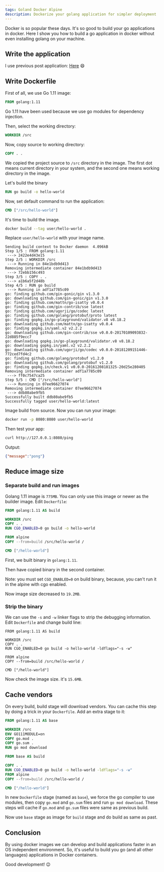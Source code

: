 ```yaml
---
tags: Goland Docker Alpine
description: Dockerize your golang application for simpler deployment
---
```


Docker is so popular these days. It's so good to build your go applications in docker. Here I show you how to build a go application in docker without even installing golang on your machine.

## Write the application

I use previous post application: [Here](/2018/12/14/using-go-modules/) :smile:

## Write Dockerfile

First of all, we use Go 1.11 image:

```Dockerfile
FROM golang:1.11
```

Go 1.11 have been used because we use go modules for dependency injection.

Then, select the working directory:

```Dockerfile
WORKDIR /src
```

Now, copy source to working directory:

```Dockerfile
COPY . .
```

We copied the project source to `/src` directory in the image. The first dot means current directory in your system, and the second one means working directory in the image.

Let's build the binary

```Dockerfile
RUN go build -o hello-world
```

Now, set default command to run the application:

```Dockerfile
CMD ["/src/hello-world"]
```

It's time to build the image.

```sh
docker build --tag user/hello-world .
```

Replace `user/hello-world` with your image name.

```
Sending build context to Docker daemon  4.096kB
Step 1/5 : FROM golang:1.11
 ---> 2422e4d43e15
Step 2/5 : WORKDIR /src
 ---> Running in 84e1bdb9d413
Removing intermediate container 84e1bdb9d413
 ---> 72ebb156c493
Step 3/5 : COPY . .
 ---> a1b6a5f2d48b
Step 4/5 : RUN go build
 ---> Running in adf1a7785c09
go: finding github.com/gin-gonic/gin v1.3.0
go: downloading github.com/gin-gonic/gin v1.3.0
go: finding github.com/mattn/go-isatty v0.0.4
go: finding github.com/gin-contrib/sse latest
go: finding github.com/ugorji/go/codec latest
go: finding github.com/golang/protobuf/proto latest
go: finding gopkg.in/go-playground/validator.v8 v8.18.2
go: downloading github.com/mattn/go-isatty v0.0.4
go: finding gopkg.in/yaml.v2 v2.2.2
go: downloading github.com/gin-contrib/sse v0.0.0-20170109093832-22d885f9ecc7
go: downloading gopkg.in/go-playground/validator.v8 v8.18.2
go: downloading gopkg.in/yaml.v2 v2.2.2
go: downloading github.com/ugorji/go/codec v0.0.0-20181209151446-772ced7fd4c2
go: finding github.com/golang/protobuf v1.2.0
go: downloading github.com/golang/protobuf v1.2.0
go: finding gopkg.in/check.v1 v0.0.0-20161208181325-20d25e280405
Removing intermediate container adf1a7785c09
 ---> ff0c7547ca25
Step 5/5 : CMD ["/src/hello-world"]
 ---> Running in 07ee96627074
Removing intermediate container 07ee96627074
 ---> ddb80abe9fb5
Successfully built ddb80abe9fb5
Successfully tagged user/hello-world:latest
```

Image build from source. Now you can run your image:

```sh
docker run -p 8080:8080 user/hello-world
```

Then test your app:

```sh
curl http://127.0.0.1:8080/ping
```

Output:

```json
{"message":"pong"}
```

## Reduce image size

### Separate build and run images

Golang 1.11 image is `775MB`. You can only use this image or newer as the builder image. Edit `Dockerfile`:

```Dockerfile
FROM golang:1.11 AS build

WORKDIR /src
COPY . .
RUN CGO_ENABLED=0 go build -o hello-world

FROM alpine
COPY --from=build /src/hello-world /

CMD ["/hello-world"]
```

First, we built binary in `golang:1.11`. 

Then have copied binary in the second container.

Note: you must set `CGO_ENABLED=0` on build binary, because, you can't run it in the alpine with cgo enabled.

Now image size decreased to `19.2MB`.

### Strip the binary

We can use the `-s` and `-w` linker flags to strip the debugging information. Edit `Dockerfile` and change build line:

```Dockerfile{5}
FROM golang:1.11 AS build

WORKDIR /src
COPY . .
RUN CGO_ENABLED=0 go build -o hello-world -ldflags="-s -w"

FROM alpine
COPY --from=build /src/hello-world /

CMD ["/hello-world"]
```

Now check the image size. it's `15.6MB`.

## Cache vendors

On every build, build stage will download vendors. You can cache this step by doing a trick in your `Dockerfile`. Add an extra stage to it:

```Dockerfile
FROM golang:1.11 AS base

WORKDIR /src
ENV GO111MODULE=on
COPY go.mod .
COPY go.sum .
RUN go mod download

FROM base AS build

COPY . .
RUN CGO_ENABLED=0 go build -o hello-world -ldflags="-s -w"
FROM alpine
COPY --from=build /src/hello-world /

CMD ["/hello-world"]
```

In new `Dockerfile` stage (named as `base`), we force the go compiler to use modules, then copy `go.mod` and `go.sum` files and run `go mod download`.
These steps will cache if `go.mod` and `go.sum` files were same as previous build.

Now use `base` stage as image for `build` stage and do build as same as past.

## Conclusion

By using docker images we can develop and build applications faster in an OS independent environment. So, it's useful to build you go (and all other languages) applications in Docker containers.

Good development! :wink:
